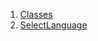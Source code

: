 

1. [Classes](views_pre_auth_screens_select_language/views_pre_auth_screens_select_language-library.html#classes)
2. [SelectLanguage](views_pre_auth_screens_select_language/SelectLanguage-class.html)
